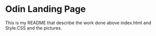 # Odin Landing Page

This is my README that describe the work done above index.html and Style.CSS and the pictures.




